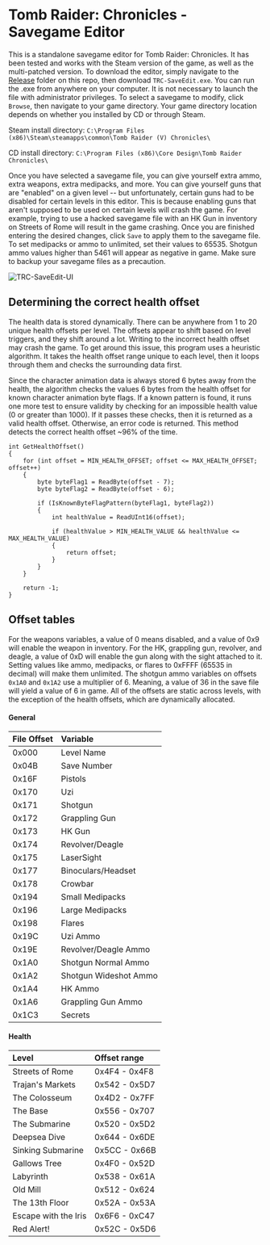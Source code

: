 # Tomb Raider: Chronicles - Savegame Editor
This is a standalone savegame editor for Tomb Raider: Chronicles. It has been tested and works with the Steam version of the game, as well as the multi-patched version. To download the editor, simply navigate to the [Release](https://github.com/JulianOzelRose/TRC-SaveEdit/tree/master/x64/Release) folder on this repo, then download ```TRC-SaveEdit.exe```. You can run the .exe from anywhere on your computer. It is not necessary to launch the file with administrator privileges. To select a savegame to modify, click ```Browse```, then navigate to your game directory. Your game directory location depends on whether you installed by CD or through Steam.

Steam install directory: ```C:\Program Files (x86)\Steam\steamapps\common\Tomb Raider (V) Chronicles\```

CD install directory: ```C:\Program Files (x86)\Core Design\Tomb Raider Chronicles\```

Once you have selected a savegame file, you can give yourself extra ammo, extra weapons, extra medipacks, and more. You can give yourself guns that are "enabled" on a given level -- but unfortunately, certain guns had to be disabled for certain levels in this editor. This is because enabling guns that aren't supposed to be used on certain levels will crash the game. For example, trying to use a hacked savegame file with an HK Gun in inventory on Streets of Rome will result in the game crashing. Once you are finished entering the desired changes, click ```Save``` to apply them to the savegame file. To set medipacks or ammo to unlimited, set their values to 65535. Shotgun ammo values higher than 5461 will appear as negative in game. Make sure
to backup your savegame files as a precaution.


![TRC-SaveEdit-UI](https://github.com/JulianOzelRose/TRC-SaveEdit/assets/95890436/5ff70682-c7f5-4929-8f43-d2328a95f91f)



## Determining the correct health offset
The health data is stored dynamically. There can be anywhere from 1 to 20 unique health offsets per level. The offsets appear to shift based on level triggers, and they shift around a lot. Writing to the incorrect health offset may crash the game.
To get around this issue, this program uses a heuristic algorithm. It takes the health offset range unique to each level, then it loops through them and checks the surrounding data first.

Since the character animation data is always stored 6 bytes away
from the health, the algorithm checks the values 6 bytes from the health offset for known character animation byte flags. If a known pattern is found, it runs one more test to ensure validity by checking for an impossible health value (0 or greater than
1000). If it passes these checks, then it is returned as a valid health offset. Otherwise, an error code is returned. This method detects the correct health offset ~96% of the time.

```
int GetHealthOffset()
{
	for (int offset = MIN_HEALTH_OFFSET; offset <= MAX_HEALTH_OFFSET; offset++)
	{
		byte byteFlag1 = ReadByte(offset - 7);
		byte byteFlag2 = ReadByte(offset - 6);

		if (IsKnownByteFlagPattern(byteFlag1, byteFlag2))
		{
			int healthValue = ReadUInt16(offset);

			if (healthValue > MIN_HEALTH_VALUE && healthValue <= MAX_HEALTH_VALUE)
			{
				return offset;
			}
		}
	}

	return -1;
}
```

## Offset tables ##
For the weapons variables, a value of 0 means disabled, and a value of 0x9 will enable the weapon in inventory. For the HK, grappling gun, revolver, and deagle,
a value of 0xD will enable the gun along with the sight attached to it. Setting values like ammo, medipacks, or flares to 0xFFFF (65535 in decimal) will make them unlimited.
The shotgun ammo variables on offsets ```0x1A0``` and ```0x1A2``` use a multiplier of 6. Meaning, a value of 36 in the save file will yield a value of 6 in game.
All of the offsets are static across levels, with the exception of the health offsets, which are dynamically allocated.

#### General ####
| **File Offset**     | **Variable**              |
| :---                | :---                      |
| 0x000               | Level Name                |
| 0x04B               | Save Number               |
| 0x16F               | Pistols                   |
| 0x170               | Uzi                       |
| 0x171               | Shotgun                   |
| 0x172               | Grappling Gun             |
| 0x173               | HK Gun                    |
| 0x174               | Revolver/Deagle           |
| 0x175               | LaserSight                |
| 0x177               | Binoculars/Headset	  |
| 0x178               | Crowbar                   |
| 0x194               | Small Medipacks           |
| 0x196               | Large Medipacks           |
| 0x198               | Flares                    |
| 0x19C               | Uzi Ammo                  |
| 0x19E               | Revolver/Deagle Ammo      |
| 0x1A0               | Shotgun Normal Ammo       |
| 0x1A2               | Shotgun Wideshot Ammo     |
| 0x1A4               | HK Ammo                   |
| 0x1A6               | Grappling Gun Ammo        |
| 0x1C3               | Secrets                   |

#### Health ####
| **Level**           	| **Offset range**      |
| :---                	| :---                  |
| Streets of Rome     	| 0x4F4 - 0x4F8		|
| Trajan's Markets    	| 0x542 - 0x5D7		|
| The Colosseum	      	| 0x4D2 - 0x7FF		|
| The Base		| 0x556 - 0x707		|
| The Submarine		| 0x520 - 0x5D2		|
| Deepsea Dive		| 0x644 - 0x6DE		|
| Sinking Submarine	| 0x5CC - 0x66B		|
| Gallows Tree		| 0x4F0 - 0x52D		|
| Labyrinth		| 0x538 - 0x61A		|
| Old Mill		| 0x512 - 0x624		|
| The 13th Floor	| 0x52A - 0x53A		|
| Escape with the Iris	| 0x6F6 - 0xC47		|
| Red Alert!		| 0x52C - 0x5D6		|
